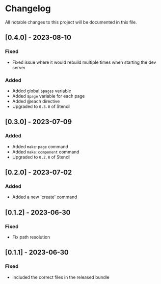 # Changelog

All notable changes to this project will be documented in this file.

## [0.4.0] - 2023-08-10

### Fixed

-   Fixed issue where it would rebuild multiple times when starting the dev server

### Added

-   Added global `$pages` variable
-   Added `$page` variable for each page
-   Added @each directive
-   Upgraded to `0.3.0` of Stencil

## [0.3.0] - 2023-07-09

### Added

-   Added `make:page` command
-   Added `make:component` command
-   Upgraded to `0.2.0` of Stencil

## [0.2.0] - 2023-07-02

### Added

-   Added a new 'create' command

## [0.1.2] - 2023-06-30

### Fixed

-   Fix path resolution

## [0.1.1] - 2023-06-30

### Fixed

-   Included the correct files in the released bundle

